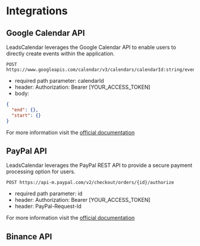 # Integrations

## Google Calendar API

LeadsCalendar leverages the Google Calendar API to enable users to directly create events within the application.

```curl
POST https://www.googleapis.com/calendar/v3/calendars/calendarId:string/events
```

- required path parameter: calendarId
- header: Authorization: Bearer [YOUR_ACCESS_TOKEN]
- body:

```json
{
  "end": {},
  "start": {}
}
```

For more information visit the [official documentation](https://developers.google.com/calendar/api/v3/reference/events/insert)

## PayPal API

LeadsCalendar leverages the PayPal REST API to provide a secure payment processing option for users.

```curl
POST https://api-m.paypal.com/v2/checkout/orders/{id}/authorize
```

- required path parameter: id
- header: Authorization: Bearer [YOUR_ACCESS_TOKEN]
- header: PayPal-Request-Id

For more information visit the [official documentation](https://developer.paypal.com/docs/api/orders/v2/#orders_authorize)

## Binance API
